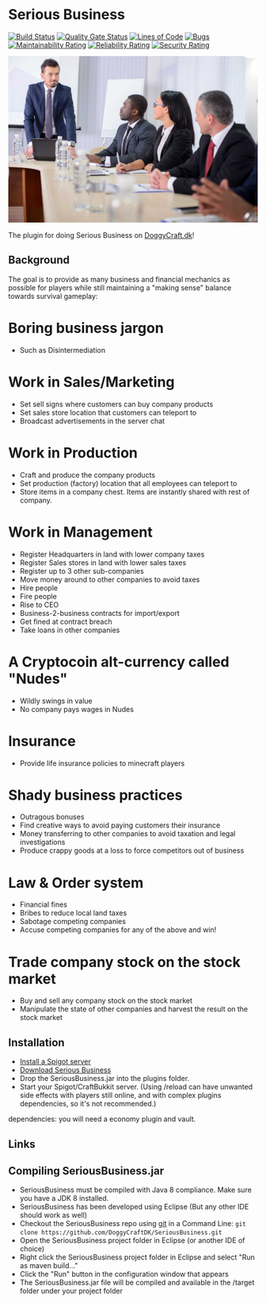 Serious Business
======

[![Build Status](https://travis-ci.com/DoggyCraftDK/SeriousBusiness.svg?branch=master)](https://travis-ci.com/DoggyCraftDK/SeriousBusiness)
[![Quality Gate Status](https://sonarcloud.io/api/project_badges/measure?project=DoggyCraftDK_SeriousBusiness&metric=alert_status)](https://sonarcloud.io/dashboard?id=DoggyCraftDK_SeriousBusiness)
[![Lines of Code](https://sonarcloud.io/api/project_badges/measure?project=DoggyCraftDK_SeriousBusiness&metric=ncloc)](https://sonarcloud.io/dashboard?id=DoggyCraftDK_SeriousBusiness)
[![Bugs](https://sonarcloud.io/api/project_badges/measure?project=DoggyCraftDK_SeriousBusiness&metric=bugs)](https://sonarcloud.io/dashboard?id=DoggyCraftDK_SeriousBusiness)
[![Maintainability Rating](https://sonarcloud.io/api/project_badges/measure?project=DoggyCraftDK_SeriousBusiness&metric=sqale_rating)](https://sonarcloud.io/dashboard?id=DoggyCraftDK_SeriousBusiness)
[![Reliability Rating](https://sonarcloud.io/api/project_badges/measure?project=DoggyCraftDK_SeriousBusiness&metric=reliability_rating)](https://sonarcloud.io/dashboard?id=DoggyCraftDK_SeriousBusiness)
[![Security Rating](https://sonarcloud.io/api/project_badges/measure?project=DoggyCraftDK_SeriousBusiness&metric=security_rating)](https://sonarcloud.io/dashboard?id=DoggyCraftDK_SeriousBusiness)

![Business](img/business.jpg)

The plugin for doing Serious Business on [DoggyCraft.dk](https://www.doggycraft.dk)!

Background
---------
The goal is to provide as many business and financial mechanics as possible for players while still maintaining a "making sense" balance towards survival gameplay:

# Boring business jargon

* Such as Disintermediation

# Work in Sales/Marketing

* Set sell signs where customers can buy company products  
* Set sales store location that customers can teleport to  
* Broadcast advertisements in the server chat  

# Work in Production

* Craft and produce the company products 
* Set production (factory) location that all employees can teleport to
* Store items in a company chest. Items are instantly shared with rest of company.
 
# Work in Management

* Register Headquarters in land with lower company taxes
* Register Sales stores in land with lower sales taxes
* Register up to 3 other sub-companies
* Move money around to other companies to avoid taxes
* Hire people
* Fire people
* Rise to CEO
* Business-2-business contracts for import/export
* Get fined at contract breach
* Take loans in other companies

# A Cryptocoin alt-currency called "Nudes"
* Wildly swings in value
* No company pays wages in Nudes

# Insurance

* Provide life insurance policies to minecraft players
# Shady business practices

* Outragous bonuses
* Find creative ways to avoid paying customers their insurance
* Money transferring to other companies to avoid taxation and legal investigations
* Produce crappy goods at a loss to force competitors out of business
 
# Law & Order system

* Financial fines
* Bribes to reduce local land taxes
* Sabotage competing companies
* Accuse competing companies for any of the above and win!  
 
# Trade company stock on the stock market

* Buy and sell any company stock on the stock market
* Manipulate the state of other companies and harvest the result on the stock market

Installation
---------
*	[Install a Spigot server](https://github.com/DogOnFire/SeriousBusiness/#obtain-a-build-of-spigot)
*	[Download Serious Business](https://github.com/DogOnFire/SeriousBusiness/#download)
*	Drop the SeriousBusiness.jar into the plugins folder.
*	Start your Spigot/CraftBukkit server. (Using /reload can have unwanted side effects with players still online, and with complex plugins dependencies, so it's not recommended.)

dependencies: you will need a economy plugin and vault. 

Links
---------

Compiling SeriousBusiness.jar
---------
*	SeriousBusiness must be compiled with Java 8 compliance. Make sure you have a JDK 8 installed.
*	SeriousBusiness has been developed using Eclipse (But any other IDE should work as well)
*	Checkout the SeriousBusiness repo using [git](https://git-scm.com/downloads) in a Command Line: `git clone https://github.com/DoggyCraftDK/SeriousBusiness.git`
*	Open the SeriousBusiness project folder in Eclipse (or another IDE of choice)
*	Right click the SeriousBusiness project folder in Eclipse and select "Run as maven build..."
*	Click the "Run" button in the configuration window that appears
*	The SeriousBusiness.jar file will be compiled and available in the /target folder under your project folder
